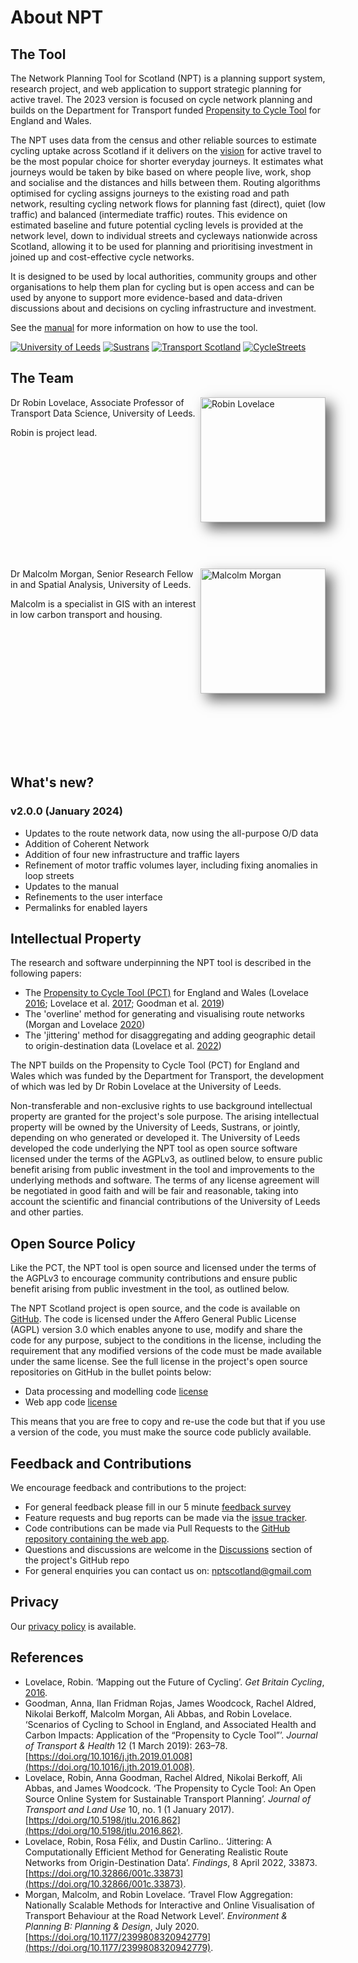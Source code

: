 # About NPT


## The Tool

The Network Planning Tool for Scotland (NPT) is a planning support system, research project, and web application to support strategic planning for active travel. The 2023 version is focused on cycle network planning and builds on the Department for Transport funded [Propensity to Cycle Tool](https://www.pct.bike/) for England and Wales.

The NPT uses data from the census and other reliable sources to estimate cycling uptake across Scotland if it delivers on the [vision](https://www.transport.gov.scot/media/33802/active_travel.pdf) for active travel to be the most popular choice for shorter everyday journeys.
It estimates what journeys would be taken by bike based on where people live, work, shop and socialise and the distances and hills between them.
Routing algorithms optimised for cycling assigns journeys to the existing road and path network, resulting cycling network flows for planning fast (direct), quiet (low traffic) and balanced (intermediate traffic) routes.
This evidence on estimated baseline and future potential cycling levels is provided at the network level, down to individual streets and cycleways nationwide across Scotland, allowing it to be used for planning and prioritising investment in joined up and cost-effective cycle networks.

It is designed to be used by local authorities, community groups and other organisations to help them plan for cycling but is open access and can be used by anyone to support more evidence-based and data-driven discussions about and decisions on cycling infrastructure and investment.

See the [manual](/manual) for more information on how to use the tool.

<p id="logos">
	<a href="https://environment.leeds.ac.uk/transport" target="_blank"><img src="/images/logos/leeds.png" alt="University of Leeds" /></a>
	<a href="https://www.sustrans.org.uk/about-us/our-work-in-scotland" target="_blank"><img src="/images/logos/sustrans.png" alt="Sustrans" /></a>
	<a href="https://www.transport.gov.scot/" target="_blank"><img src="/images/logos/transportscotland.svg" alt="Transport Scotland" /></a>
	<a href="https://www.cyclestreets.org/" target="_blank"><img src="/images/logos/cyclestreets.svg" alt="CycleStreets" /></a>
</p>

## The Team

<div>
	<div style="height: 260px">
		<img src="/images/robin.webp" alt="Robin Lovelace" style="width:200px; max-width:50%; float:right; box-shadow: 10px 10px 20px 0px #666;">
		<p>Dr Robin Lovelace, Associate Professor of Transport Data Science, University of Leeds.</p>
		<p>Robin is project lead.</p>
	</div>
	<div style="height:301px">
		<img src="/images/malcolm.webp" alt="Malcolm Morgan" style="width:200px; max-width:50%; float:right; box-shadow: 10px 10px 20px 0px #666;">
		<p>Dr Malcolm Morgan, Senior Research Fellow in and Spatial Analysis, University of Leeds.</p>
		<p>Malcolm is a specialist in GIS with an interest in low carbon transport and housing.</p>
	</div>

</div>


## What's new?

<!-- See package.json: -->
### v2.0.0 (January 2024)

* Updates to the route network data, now using the all-purpose O/D data
* Addition of Coherent Network
* Addition of four new infrastructure and traffic layers
* Refinement of motor traffic volumes layer, including fixing anomalies in loop streets
* Updates to the manual
* Refinements to the user interface
* Permalinks for enabled layers


## Intellectual Property

The research and software underpinning the NPT tool is described in the following papers:

* The [Propensity to Cycle Tool (PCT)](https://www.pct.bike) for England and Wales (Lovelace [2016](https://eprints.whiterose.ac.uk/100080/); Lovelace et al. [2017](https://doi.org/10.5198/jtlu.2016.862); Goodman et al. [2019](https://doi.org/10.5198/jtlu.2016.862))
* The 'overline' method for generating and visualising route networks (Morgan and Lovelace [2020](https://doi.org/10.1177/2399808320942779))
* The 'jittering' method for disaggregating and adding geographic detail to origin-destination data (Lovelace et al. [2022](https://doi.org/10.1177/2399808320942779))

The NPT builds on the Propensity to Cycle Tool (PCT) for England and Wales which was funded by the Department for Transport, the development of which was led by Dr Robin Lovelace at the University of Leeds.

Non-transferable and non-exclusive rights to use background intellectual property are granted for the project's sole purpose. The arising intellectual property will be owned by the University of Leeds, Sustrans, or jointly, depending on who generated or developed it. The University of Leeds developed the code underlying the NPT tool as open source software licensed under the terms of the AGPLv3, as outlined below, to ensure public benefit arising from public investment in the tool and improvements to the underlying methods and software. The terms of any license agreement will be negotiated in good faith and will be fair and reasonable, taking into account the scientific and financial contributions of the University of Leeds and other parties.


## Open Source Policy

Like the PCT, the NPT tool is open source and licensed under the terms of the AGPLv3 to encourage community contributions and ensure public benefit arising from public investment in the tool, as outlined below.

The NPT Scotland project is open source, and the code is available on [GitHub](https://www.github.com/nptscot). The code is licensed under the Affero General Public License (AGPL) version 3.0 which enables anyone to use, modify and share the code for any purpose, subject to the conditions in the license, including the requirement that any modified versions of the code must be made available under the same license. See the full license in the project's open source repositories on GitHub in the bullet points below:

* Data processing and modelling code [license](https://github.com/nptscot/npt/blob/main/LICENSE)
* Web app code [license](https://github.com/nptscot/nptscot.github.io/blob/dev/LICENSE)

This means that you are free to copy and re-use the code but that if you use a version of the code, you must make the source code publicly available.


## Feedback and Contributions

We encourage feedback and contributions to the project:

* For general feedback please fill in our 5 minute [feedback survey](https://forms.office.com/Pages/ResponsePage.aspx?id=qO3qvR3IzkWGPlIypTW3ywVZfmO0bwdAhK0UztpneQtUM1pCRlJQQjY1V0M3MUhBV0g0VTJRS1ZQVi4u)
* Feature requests and bug reports can be made via the [issue tracker](https://github.com/nptscot/npt/issues).
* Code contributions can be made via Pull Requests to the [GitHub repository containing the web app](https://github.com/nptscot/nptscot.github.io/pulls).
* Questions and discussions are welcome in the [Discussions](https://github.com/nptscot/npt/discussions) section of the project's GitHub repo
* For general enquiries you can contact us on: [nptscotland@gmail.com](mailto:nptscotland@gmail.com)


## Privacy

Our [privacy policy](/privacy/) is available.


## References

* Lovelace, Robin. ‘Mapping out the Future of Cycling’. _Get Britain Cycling_, [2016](http://eprints.whiterose.ac.uk/100080/).
* Goodman, Anna, Ilan Fridman Rojas, James Woodcock, Rachel Aldred, Nikolai Berkoff, Malcolm Morgan, Ali Abbas, and Robin Lovelace. ‘Scenarios of Cycling to School in England, and Associated Health and Carbon Impacts: Application of the “Propensity to Cycle Tool”’. _Journal of Transport & Health_ 12 (1 March 2019): 263–78. [https://doi.org/10.1016/j.jth.2019.01.008](https://doi.org/10.1016/j.jth.2019.01.008).
* Lovelace, Robin, Anna Goodman, Rachel Aldred, Nikolai Berkoff, Ali Abbas, and James Woodcock. ‘The Propensity to Cycle Tool: An Open Source Online System for Sustainable Transport Planning’. _Journal of Transport and Land Use_ 10, no. 1 (1 January 2017). [https://doi.org/10.5198/jtlu.2016.862](https://doi.org/10.5198/jtlu.2016.862).
* Lovelace, Robin, Rosa Félix, and Dustin Carlino.. ‘Jittering: A Computationally Efficient Method for Generating Realistic Route Networks from Origin-Destination Data’. _Findings_, 8 April 2022, 33873. [https://doi.org/10.32866/001c.33873](https://doi.org/10.32866/001c.33873).
* Morgan, Malcolm, and Robin Lovelace. ‘Travel Flow Aggregation: Nationally Scalable Methods for Interactive and Online Visualisation of Transport Behaviour at the Road Network Level’. _Environment & Planning B: Planning & Design_, July 2020. [https://doi.org/10.1177/2399808320942779](https://doi.org/10.1177/2399808320942779).
